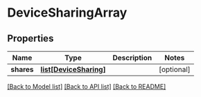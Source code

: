 # DeviceSharingArray

## Properties
Name | Type | Description | Notes
------------ | ------------- | ------------- | -------------
**shares** | [**list[DeviceSharing]**](DeviceSharing.md) |  | [optional] 

[[Back to Model list]](../README.md#documentation-for-models) [[Back to API list]](../README.md#documentation-for-api-endpoints) [[Back to README]](../README.md)


